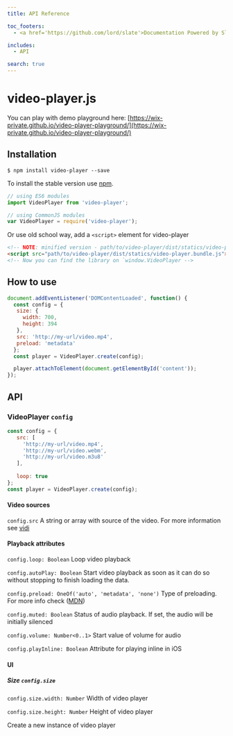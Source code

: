 ```yaml
---
title: API Reference

toc_footers:
  - <a href='https://github.com/lord/slate'>Documentation Powered by Slate</a>

includes:
  - API

search: true
---
```


# video-player.js
You can play with demo playground here: [https://wix-private.github.io/video-player-playground/](https://wix-private.github.io/video-player-playground/)

## Installation

```
$ npm install video-player --save
```

To install the stable version use [npm](https://www.npmjs.com/).

```js
// using ES6 modules
import VideoPlayer from 'video-player';
```
```js
// using CommonJS modules
var VideoPlayer = require('video-player');
```

Or use old school way, add a `<script>` element for video-player

```html
<!-- NOTE: minified version - path/to/video-player/dist/statics/video-player.bundle.min.js -->
<script src="path/to/video-player/dist/statics/video-player.bundle.js"></script>
<!-- Now you can find the library on `window.VideoPlayer -->
```

## How to use

```javascript
document.addEventListener('DOMContentLoaded', function() {
  const config = {
   size: {
     width: 700,
     height: 394
   },
   src: 'http://my-url/video.mp4',
   preload: 'metadata'
  };
  const player = VideoPlayer.create(config);

  player.attachToElement(document.getElementById('content'));
});
```

## API

### VideoPlayer ```config```

```javascript
const config = {
   src: [
     'http://my-url/video.mp4',
     'http://my-url/video.webm',
     'http://my-url/video.m3u8'
   ],
   
   loop: true
};
const player = VideoPlayer.create(config);
```

#### Video sources

```config.src``` A string or array with source of the video. For more information see [vidi](https://github.com/wix/vidi)

#### Playback attributes

```config.loop: Boolean``` Loop video playback

```config.autoPlay: Boolean``` Start video playback as soon as it can do so without stopping to finish loading the data.

```config.preload: OneOf('auto', 'metadata', 'none')``` Type of preloading. For more info check ([MDN](https://developer.mozilla.org/en/docs/Web/HTML/Element/video))

```config.muted: Boolean``` Status of audio playback. If set, the audio will be initially silenced

```config.volume: Number<0..1>``` Start value of volume for audio

```config.playInline: Boolean``` Attribute for playing inline in iOS

#### UI

##### Size ```config.size```

```config.size.width: Number``` Width of video player

```config.size.height: Number``` Height of video player

Create a new instance of video player
